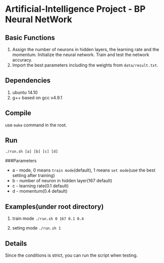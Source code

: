 Artificial-Intelligence Project - BP Neural NetWork
==========================

Basic Functions
-----------------
1. Assign the number of neurons in hidden layers, the learning rate and the momentum. Initialize the neural network. Train and test the network accuracy.
2. Import the best parameters including the weights from `data/result.txt`.

Dependencies
------------------
1. ubuntu 14.10
2. g++ based on gcc v4.9.1


Compile
------------------
use `make` command in the root.


Run
------------------
`./run.sh [a] [b] [c] [d]`

###Parameters
* a - mode, 0 means `train mode`(default), 1 means `set mode`(use the best setting after training)
* b - number of neuron in hidden layer(167 default)
* c - learning rate(0.1 default)
* d - momentum(0.4 default)
    

Examples(under root directory)
-------------------
1. train mode
`./run.sh 0 167 0.1 0.4`

2. seting mode
`./run.sh 1`


Details
------------------
Since the conditions is strict, you can run the script when testing.
